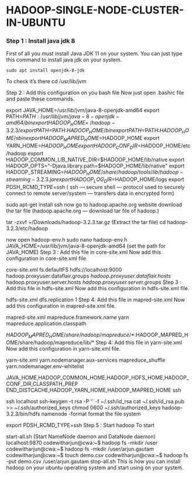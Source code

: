 # HADOOP-SINGLE-NODE-CLUSTER-IN-UBUNTU

### Step 1 : Install java jdk 8
First of all you must install Java JDK 11 on your system. You can just type this command to install java jdk on your system.
~~~shell
sudo apt install openjdk-8-jdk
~~~
To check it’s there cd /usr/lib/jvm

Step 2 : Add this configuration on you bash file
Now just open .bashrc file and paste these commands.

export JAVA_HOME=/usr/lib/jvm/java-8-openjdk-amd64 
export PATH=$PATH:/usr/lib/jvm/java-8-openjdk-amd64/bin 
export HADOOP_HOME=~/hadoop-3.2.3/ 
export PATH=$PATH:$HADOOP_HOME/bin 
export PATH=$PATH:$HADOOP_HOME/sbin 
export HADOOP_MAPRED_HOME=$HADOOP_HOME 
export YARN_HOME=$HADOOP_HOME 
export HADOOP_CONF_DIR=$HADOOP_HOME/etc/hadoop 
export HADOOP_COMMON_LIB_NATIVE_DIR=$HADOOP_HOME/lib/native 
export HADOOP_OPTS="-Djava.library.path=$HADOOP_HOME/lib/native" 
export HADOOP_STREAMING=$HADOOP_HOME/share/hadoop/tools/lib/hadoop-streaming-3.2.3.jar
export HADOOP_LOG_DIR=$HADOOP_HOME/logs 
export PDSH_RCMD_TYPE=ssh
( ssh — secure shell — protocol used to securely connect to remote server/system — transfers data in encrypted form)

sudo apt-get install ssh
now go to hadoop.apache.org website download the tar file
(hadoop.apache.org — download tar file of hadoop.)

tar -zxvf ~/Downloads/hadoop-3.2.3.tar.gz 
(Extract the tar file)
cd hadoop-3.2.3/etc/hadoop

now open hadoop-env.h
sudo nano hadoop-env.h
JAVA_HOME=/usr/lib/jvm/java-8-openjdk-amd64 (set the path for JAVA_HOME)
Step 3 : Add this file in core-site.xml
Now add this configuration in core-site.xml file.

core-site.xml
<configuration> 
 <property> 
 <name>fs.defaultFS</name> 
 <value>hdfs://localhost:9000</value>  </property> 
 <property> 
<name>hadoop.proxyuser.dataflair.groups</name> <value>*</value> 
 </property> 
 <property> 
<name>hadoop.proxyuser.dataflair.hosts</name> <value>*</value> 
 </property> 
 <property> 
<name>hadoop.proxyuser.server.hosts</name> <value>*</value> 
 </property> 
 <property> 
<name>hadoop.proxyuser.server.groups</name> <value>*</value> 
 </property> 
</configuration>
Step 3 : Add this file in hdfs-site.xml
Now add this configuration in hdfs-site.xml file.

hdfs-site.xml
<configuration> 
 <property> 
 <name>dfs.replication</name> 
 <value>1</value> 
 </property> 
</configuration>
Step 4: Add this file in mapred-site.xml
Now add this configuration in mapred-site.xml file.

mapred-site.xml
<configuration> 
 <property> 
 <name>mapreduce.framework.name</name>  <value>yarn</value> 
 </property> 
 <property>
 <name>mapreduce.application.classpath</name> 
  
<value>$HADOOP_MAPRED_HOME/share/hadoop/mapreduce/*:$HADOOP_MAPRED_HOME/share/hadoop/mapreduce/lib/*</value> 
 </property> 
</configuration>
Step 4: Add this file in yarn-site.xml
Now add this configuration in yarn-site.xml file.

yarn-site.xml
<configuration> 
 <property> 
 <name>yarn.nodemanager.aux-services</name> 
 <value>mapreduce_shuffle</value> 
 </property> 
 <property> 
 <name>yarn.nodemanager.env-whitelist</name> 
  
<value>JAVA_HOME,HADOOP_COMMON_HOME,HADOOP_HDFS_HOME,HADOOP_CONF_DIR,CLASSPATH_PREP END_DISTCACHE,HADOOP_YARN_HOME,HADOOP_MAPRED_HOME</value> 
 </property> 
</configuration>
ssh

ssh localhost 
ssh-keygen -t rsa -P '' -f ~/.ssh/id_rsa 
cat ~/.ssh/id_rsa.pub >> ~/.ssh/authorized_keys 
chmod 0600 ~/.ssh/authorized_keys 
hadoop-3.2.3/bin/hdfs namenode -format
format the file system

export PDSH_RCMD_TYPE=ssh
Step 5 : Start hadoop
To start

start-all.sh
(Start NameNode daemon and DataNode daemon) 
localhost:9870
codewitharjun@cwa:~$ hadoop fs -mkdir /user
codewitharjun@cwa:~$ hadoop fs -mkdir /user/arjun.gautam
codewitharjun@cwa:~$ touch demo.csv
codewitharjun@cwa:~$ hadoop fs -put demo.csv /user/arjun.gautam
stop-all.sh
This is how you can install hadoop on your ubuntu operating system and start using on your system.


